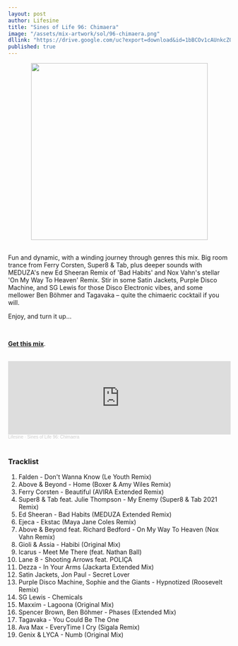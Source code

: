 ```yaml
---
layout: post
author: Lifesine
title: "Sines of Life 96: Chimaera"
image: "/assets/mix-artwork/sol/96-chimaera.png"
dllink: "https://drive.google.com/uc?export=download&id=1bBCOv1cAUnkcZQyWN3tGM_vbHTZgPMFq"
published: true
---
```


<div style="text-align:center"><img src="{{ page.image }}" width="400px" height="auto" /></div>
<br>

Fun and dynamic, with a winding journey through genres this mix. Big room trance from Ferry Corsten, Super8 & Tab, plus deeper sounds with MEDUZA's new Ed Sheeran Remix of 'Bad Habits' and Nox Vahn's stellar 'On My Way To Heaven' Remix. Stir in some Satin Jackets, Purple Disco Machine, and SG Lewis for those Disco Electronic vibes, and some mellower Ben Böhmer and Tagavaka – quite the chimaeric cocktail if you will.

Enjoy, and turn it up...

<br>

<a href=" {{ page.dllink }} " target="_blank">**Get this mix**</a>.

<br>

<iframe width="100%" height="166" scrolling="no" frameborder="no" allow="autoplay" src="https://w.soundcloud.com/player/?url=https%3A//api.soundcloud.com/tracks/1135525090%3Fsecret_token%3Ds-HUjwyEQeqKT&color=%2341b4e6&auto_play=false&hide_related=false&show_comments=true&show_user=true&show_reposts=false&show_teaser=true"></iframe><div style="font-size: 10px; color: #cccccc;line-break: anywhere;word-break: normal;overflow: hidden;white-space: nowrap;text-overflow: ellipsis; font-family: Interstate,Lucida Grande,Lucida Sans Unicode,Lucida Sans,Garuda,Verdana,Tahoma,sans-serif;font-weight: 100;"><a href="https://soundcloud.com/lifesine" title="Lifesine" target="_blank" style="color: #cccccc; text-decoration: none;">Lifesine</a> · <a href="https://soundcloud.com/lifesine/sines-of-life-96/s-HUjwyEQeqKT" title="Sines of Life 96: Chimaera" target="_blank" style="color: #cccccc; text-decoration: none;">Sines of Life 96: Chimaera</a></div>

<br>


### Tracklist

01. Falden - Don't Wanna Know (Le Youth Remix)
02. Above & Beyond - Home (Boxer & Amy Wiles Remix)
03. Ferry Corsten - Beautiful (AVIRA Extended Remix)
04. Super8 & Tab feat. Julie Thompson - My Enemy (Super8 & Tab 2021 Remix)
05. Ed Sheeran - Bad Habits (MEDUZA Extended Remix)
06. Ejeca - Ekstac (Maya Jane Coles Remix)
07. Above & Beyond feat. Richard Bedford - On My Way To Heaven (Nox Vahn Remix)
08. Gioli & Assia - Habibi (Original Mix)
09. Icarus - Meet Me There (feat. Nathan Ball)
10. Lane 8 - Shooting Arrows feat. POLIÇA
11. Dezza - In Your Arms (Jackarta Extended Mix)
12. Satin Jackets, Jon Paul - Secret Lover
13. Purple Disco Machine, Sophie and the Giants - Hypnotized (Roosevelt Remix)
14. SG Lewis - Chemicals
15. Maxxim - Lagoona (Original Mix)
16. Spencer Brown, Ben Böhmer - Phases (Extended Mix)
17. Tagavaka - You Could Be The One
18. Ava Max - EveryTime I Cry (Sigala Remix)
19. Genix & LYCA - Numb (Original Mix)

<br>